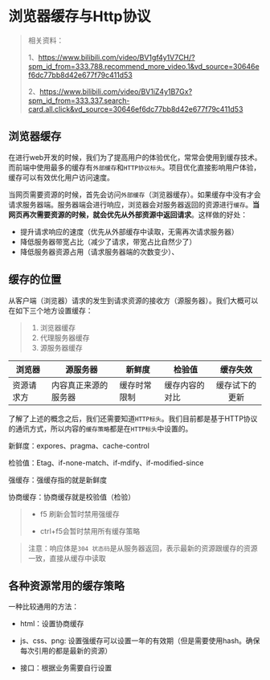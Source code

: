 # 浏览器缓存与Http协议

>相关资料：
>
>1、https://www.bilibili.com/video/BV1gf4y1V7CH/?spm_id_from=333.788.recommend_more_video.1&vd_source=30646ef6dc77bb8d42e677f79c411d53
>
>2、https://www.bilibili.com/video/BV1iZ4y1B7Gx?spm_id_from=333.337.search-card.all.click&vd_source=30646ef6dc77bb8d42e677f79c411d53

## 浏览器缓存

在进行web开发的时候，我们为了提高用户的体验优化，常常会使用到缓存技术。而前端中使用最多的缓存有`外部缓存`和`HTTP协议标头`。项目优化直接影响用户体验，缓存可以有效优化用户访问速度。

当网页需要资源的时候，首先会访问`外部缓存`（浏览器缓存）。如果缓存中没有才会请求服务器端。服务器端会进行响应，浏览器会对服务器返回的资源进行`缓存`。**当网页再次需要资源的时候，就会优先从外部资源中返回请求**。这样做的好处：

- 提升请求响应的速度（优先从外部缓存中读取，无需再次请求服务器）
- 降低服务器带宽占比（减少了请求，带宽占比自然少了）
- 降低服务器资源占用（请求服务器端的次数变少）、



## 缓存的位置

从客户端（浏览器）请求的发生到请求资源的接收方（源服务器）。我们大概可以在如下三个地方设置缓存：

>1. 浏览器缓存
>2. 代理服务器缓存
>3. 源服务器缓存

| 浏览器     | 源服务器             | 新鲜度       | 检验值         |    缓存失效    |
| ---------- | -------------------- | ------------ | -------------- | :------------: |
| 资源请求方 | 内容真正来源的服务器 | 缓存时常限制 | 缓存内容的对比 | 缓存试下的更新 |

了解了上述的概念之后，我们还需要知道`HTTP标头`。我们目前都是基于HTTP协议的通讯方式，所以内容的`缓存策略`都是在`HTTP标头`中设置的。

新鲜度：expores、pragma、cache-control

检验值：Etag、if-none-match、if-mdify、if-modified-since

强缓存：强缓存指的就是新鲜度

协商缓存：协商缓存就是校验值（检验）

> - f5 刷新会暂时禁用强缓存
>
> - ctrl+f5会暂时禁用所有缓存策略

> 注意：响应体是`304 状态码`是从服务器返回，表示最新的资源跟缓存的资源一致，直接从缓存中读取

## 各种资源常用的缓存策略

一种比较通用的方法：

- html：设置协商缓存

- js、css、png: 设置强缓存可以设置一年的有效期（但是需要使用hash。确保每次引用的都是最新的资源）
- 接口：根据业务需要自行设置